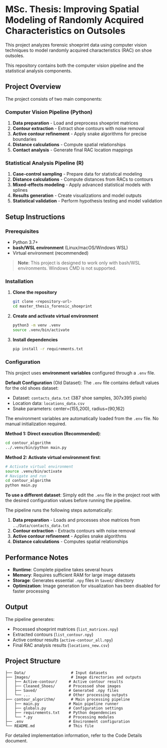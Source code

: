 # MSc. Thesis: Improving Spatial Modeling of Randomly Acquired Characteristics on Outsoles

This project analyzes forensic shoeprint data using computer vision techniques to model randomly acquired characteristics (RAC) on shoe outsoles.

This repository contains both the computer vision pipeline and the statistical analysis components.

## Project Overview

The project consists of two main components:

### Computer Vision Pipeline (Python)
1. **Data preparation** - Load and preprocess shoeprint matrices
2. **Contour extraction** - Extract shoe contours with noise removal
3. **Active contour refinement** - Apply snake algorithms for precise boundaries
4. **Distance calculations** - Compute spatial relationships
5. **Contact analysis** - Generate final RAC location mappings

### Statistical Analysis Pipeline (R)
1. **Case-control sampling** - Prepare data for statistical modeling
2. **Distance calculations** - Compute distances from RACs to contours
3. **Mixed-effects modeling** - Apply advanced statistical models with splines
4. **Results generation** - Create visualizations and model outputs
5. **Statistical validation** - Perform hypothesis testing and model validation

## Setup Instructions

### Prerequisites
- Python 3.7+
- **bash/WSL environment** (Linux/macOS/Windows WSL)
- Virtual environment (recommended)

> **Note**: This project is designed to work only with bash/WSL environments. Windows CMD is not supported.

### Installation

1. **Clone the repository**
   ```bash
   git clone <repository-url>
   cd master_thesis_forensic_shoeprint
   ```

2. **Create and activate virtual environment**
   ```bash
   python3 -m venv .venv
   source .venv/bin/activate
   ```

3. **Install dependencies**
   ```bash
   pip install -r requirements.txt
   ```

### Configuration

This project uses **environment variables** configured through a `.env` file. 

**Default Configuration** (Old Dataset):
The `.env` file contains default values for the old shoes dataset:
- Dataset: `contacts_data.txt` (387 shoe samples, 307x395 pixels)
- Location data: `locations_data.csv`
- Snake parameters: center=(155,200), radius=(90,162)

The environment variables are automatically loaded from the `.env` file. No manual initialization required.

**Method 1: Direct execution (Recommended)**:
```bash
cd contour_algorithm
../.venv/bin/python main.py
```

**Method 2: Activate virtual environment first**:
```bash
# Activate virtual environment
source .venv/bin/activate
# Navigate and run
cd contour_algorithm
python main.py
```

**To use a different dataset**: Simply edit the `.env` file in the project root with the desired configuration values before running the pipeline.

The pipeline runs the following steps automatically:
1. **Data preparation** - Loads and processes shoe matrices from `../Data/contacts_data.txt`
2. **Contour extraction** - Extracts contours with noise removal
3. **Active contour refinement** - Applies snake algorithms
4. **Distance calculations** - Computes spatial relationships

## Performance Notes

- **Runtime**: Complete pipeline takes several hours
- **Memory**: Requires sufficient RAM for large image datasets
- **Storage**: Generates essential `.npy` files in `Saved/` directory
- **Optimization**: Image generation for visualization has been disabled for faster processing

## Output

The pipeline generates:
- Processed shoeprint matrices (`list_matrices.npy`)
- Extracted contours (`list_contour.npy`)
- Active contour results (`active-contour_all.npy`)
- Final RAC analysis results (`locations_new.csv`)

## Project Structure

```
├── Data/                    # Input datasets
├── Images/                  # Image directories and outputs
│   ├── Active-contour/     # Active contour results
│   ├── Cleaned_Shoes/      # Processed shoe images
│   ├── Saved/              # Generated .npy files
│   └── ...                 # Other processing outputs
├── contour_algorithm/       # Main processing pipeline
│   ├── main.py             # Main pipeline runner
│   ├── globals.py          # Configuration settings
│   ├── requirements.txt    # Python dependencies
│   └── *.py                # Processing modules
├── .env                    # Environment configuration
└── README.md               # This file
```

For detailed implementation information, refer to the Code Details document.